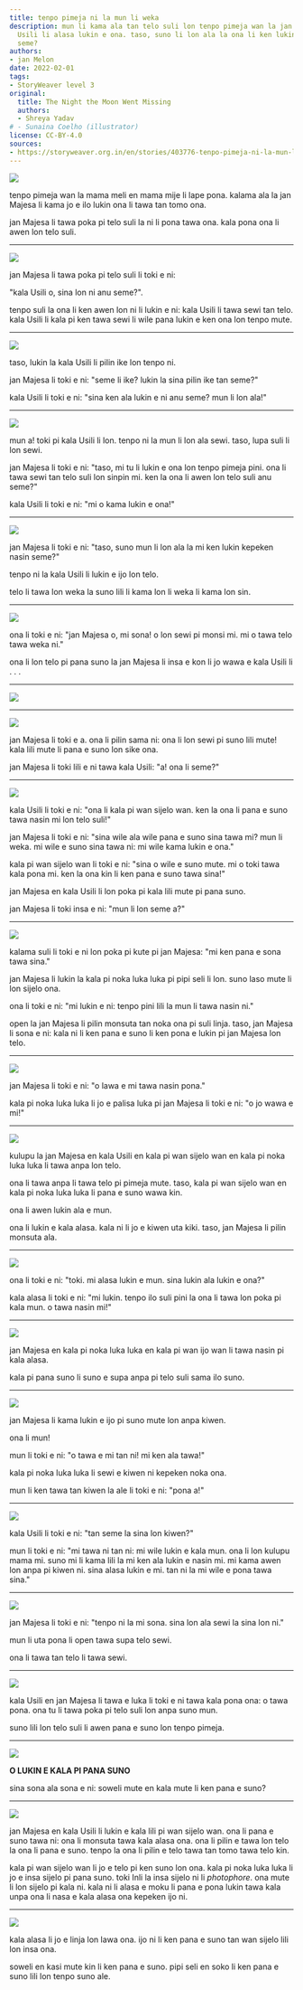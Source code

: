```yaml
---
title: tenpo pimeja ni la mun li weka
description: mun li kama ala tan telo suli lon tenpo pimeja wan la jan Majesa en kala
  Usili li alasa lukin e ona. taso, suno li lon ala la ona li ken lukin kepeken nasin
  seme?
authors:
- jan Melon
date: 2022-02-01
tags:
- StoryWeaver level 3
original:
  title: The Night the Moon Went Missing
  authors:
  - Shreya Yadav
# - Sunaina Coelho (illustrator)
license: CC-BY-4.0
sources:
- https://storyweaver.org.in/en/stories/403776-tenpo-pimeja-ni-la-mun-li-weka
---
```


![](https://storage.googleapis.com/static.storyweaver.org.in/illustration_crops/71935/size7/9037a19eec6eecb03f8e64b53cefe861.jpg)

tenpo pimeja wan la mama meli en mama mije li lape pona. kalama ala la jan Majesa li kama jo e ilo lukin ona li tawa tan tomo ona.

jan Majesa li tawa poka pi telo suli la ni li pona tawa ona. kala pona ona li awen lon telo suli.

---

![](https://storage.googleapis.com/static.storyweaver.org.in/illustration_crops/71936/size7/c12aafc099b45b2989f1fb1054bedc67.jpg)

jan Majesa li tawa poka pi telo suli li toki e ni:

"kala Usili o, sina lon ni anu seme?".

tenpo suli la ona li ken awen lon ni li lukin e ni: kala Usili li tawa sewi tan telo. kala Usili li kala pi ken tawa sewi li wile pana lukin e ken ona lon tenpo mute.

---

![](https://storage.googleapis.com/static.storyweaver.org.in/illustration_crops/71937/size7/7814598475515f963a672a13f620502c.jpg)

taso, lukin la kala Usili li pilin ike lon tenpo ni.

jan Majesa li toki e ni: "seme li ike? lukin la sina pilin ike tan seme?"

kala Usili li toki e ni: "sina ken ala lukin e ni anu seme? mun li lon ala!"

---

![](https://storage.googleapis.com/static.storyweaver.org.in/illustration_crops/71938/size7/33fdbbe6d9f6bc9b4a8e03da284dcf94.jpg)

mun a! toki pi kala Usili li lon. tenpo ni la mun li lon ala sewi. taso, lupa suli li lon sewi.

jan Majesa li toki e ni: "taso, mi tu li lukin e ona lon tenpo pimeja pini. ona li tawa sewi tan telo suli lon sinpin mi. ken la ona li awen lon telo suli anu seme?"

kala Usili li toki e ni: "mi o kama lukin e ona!"

---

![](https://storage.googleapis.com/static.storyweaver.org.in/illustration_crops/71939/size7/862e583a32b3840fb4977c17ee68bd51.jpg)

jan Majesa li toki e ni: "taso, suno mun li lon ala la mi ken lukin kepeken nasin seme?"

tenpo ni la kala Usili li lukin e ijo lon telo.

telo li tawa lon weka la suno lili li kama lon li weka li kama lon sin.

---

![](https://storage.googleapis.com/static.storyweaver.org.in/illustration_crops/72655/size7/b5af95a60269704c2d5566f07924e0f2.jpg)

ona li toki e ni: "jan Majesa o, mi sona! o lon sewi pi monsi mi. mi o tawa telo tawa weka ni."

ona li lon telo pi pana suno la jan Majesa li insa e kon li jo wawa e kala Usili li . . .

---

![](https://storage.googleapis.com/static.storyweaver.org.in/illustration_crops/71941/size7/81276c7c60d15330bebd139f68bce562.jpg)

---

![](https://storage.googleapis.com/static.storyweaver.org.in/illustration_crops/72562/size7/c8251f016791501b80fc4f3d74f7fae6.jpg)

jan Majesa li toki e a. ona li pilin sama ni: ona li lon sewi pi suno lili mute! kala lili mute li pana e suno lon sike ona.

jan Majesa li toki lili e ni tawa kala Usili: "a! ona li seme?"

---

![](https://storage.googleapis.com/static.storyweaver.org.in/illustration_crops/72561/size7/b271d6a9cbf2bc4bec395478ab5cc635.jpg)

kala Usili li toki e ni: "ona li kala pi wan sijelo wan. ken la ona li pana e suno tawa nasin mi lon telo suli!"

jan Majesa li toki e ni: "sina wile ala wile pana e suno sina tawa mi? mun li weka. mi wile e suno sina tawa ni: mi wile kama lukin e ona."

kala pi wan sijelo wan li toki e ni: "sina o wile e suno mute. mi o toki tawa kala pona mi. ken la ona kin li ken pana e suno tawa sina!"

jan Majesa en kala Usili li lon poka pi kala lili mute pi pana suno.

jan Majesa li toki insa e ni: "mun li lon seme a?"

---

![](https://storage.googleapis.com/static.storyweaver.org.in/illustration_crops/71944/size7/6707bfb2af83b06e7ad8541b21ee5cce.jpg)

kalama suli li toki e ni lon poka pi kute pi jan Majesa: "mi ken pana e sona tawa sina."

jan Majesa li lukin la kala pi noka luka luka pi pipi seli li lon. suno laso mute li lon sijelo ona.

ona li toki e ni: "mi lukin e ni: tenpo pini lili la mun li tawa nasin ni."

open la jan Majesa li pilin monsuta tan noka ona pi suli linja. taso, jan Majesa li sona e ni: kala ni li ken pana e suno li ken pona e lukin pi jan Majesa lon telo.

---

![](https://storage.googleapis.com/static.storyweaver.org.in/illustration_crops/71953/size7/da3ffb478cc9827fe00dcdb3e024dc0d.jpg)

jan Majesa li toki e ni: "o lawa e mi tawa nasin pona."

kala pi noka luka luka li jo e palisa luka pi jan Majesa li toki e ni: "o jo wawa e mi!"

---

![](https://storage.googleapis.com/static.storyweaver.org.in/illustration_crops/72566/size7/b06a658ac98d55be1fe2ed3b665178f9.jpg)

kulupu la jan Majesa en kala Usili en kala pi wan sijelo wan en kala pi noka luka luka li tawa anpa lon telo.

ona li tawa anpa li tawa telo pi pimeja mute. taso, kala pi wan sijelo wan en kala pi noka luka luka li pana e suno wawa kin.

ona li awen lukin ala e mun.

ona li lukin e kala alasa. kala ni li jo e kiwen uta kiki. taso, jan Majesa li pilin monsuta ala.

---

![](https://storage.googleapis.com/static.storyweaver.org.in/illustration_crops/72563/size7/d4e7914a09e43986a39998b21ff69906.jpg)

ona li toki e ni: "toki. mi alasa lukin e mun. sina lukin ala lukin e ona?"

kala alasa li toki e ni: "mi lukin. tenpo ilo suli pini la ona li tawa lon poka pi kala mun. o tawa nasin mi!"

---

![](https://storage.googleapis.com/static.storyweaver.org.in/illustration_crops/71948/size7/4024123c7fe0f4c4e83b59e22ede5bb8.jpg)

jan Majesa en kala pi noka luka luka en kala pi wan ijo wan li tawa nasin pi kala alasa.

kala pi pana suno li suno e supa anpa pi telo suli sama ilo suno.

---

![](https://storage.googleapis.com/static.storyweaver.org.in/illustration_crops/71949/size7/15c24a795a2de26113b051a1ca2a50f4.jpg)

jan Majesa li kama lukin e ijo pi suno mute lon anpa kiwen.

ona li mun!

mun li toki e ni: "o tawa e mi tan ni! mi ken ala tawa!"

kala pi noka luka luka li sewi e kiwen ni kepeken noka ona.

mun li ken tawa tan kiwen la ale li toki e ni: "pona a!"

---

![](https://storage.googleapis.com/static.storyweaver.org.in/illustration_crops/72545/size7/aad510a22b8857ab5ff95618f033afb9.jpg)

kala Usili li toki e ni: "tan seme la sina lon kiwen?"

mun li toki e ni: "mi tawa ni tan ni: mi wile lukin e kala mun. ona li lon kulupu mama mi. suno mi li kama lili la mi ken ala lukin e nasin mi. mi kama awen lon anpa pi kiwen ni. sina alasa lukin e mi. tan ni la mi wile e pona tawa sina."

---

![](https://storage.googleapis.com/static.storyweaver.org.in/illustration_crops/72550/size7/e150cd80ca024cd0d25e540b690a36d8.jpg)

jan Majesa li toki e ni: "tenpo ni la mi sona. sina lon ala sewi la sina lon ni."

mun li uta pona li open tawa supa telo sewi.

ona li tawa tan telo li tawa sewi.

---

![](https://storage.googleapis.com/static.storyweaver.org.in/illustration_crops/71952/size7/57cef873839a856faef8c145f460b05e.jpg)

kala Usili en jan Majesa li tawa e luka li toki e ni tawa kala pona ona: o tawa pona. ona tu li tawa poka pi telo suli lon anpa suno mun.

suno lili lon telo suli li awen pana e suno lon tenpo pimeja.

---

![](https://storage.googleapis.com/static.storyweaver.org.in/illustration_crops/72552/size7/23a3997d9059945c30fcfa7e1dc78738.jpg)

**O LUKIN E KALA PI PANA SUNO**

sina sona ala sona e ni: soweli mute en kala mute li ken pana e suno?

---

![](https://storage.googleapis.com/static.storyweaver.org.in/illustration_crops/72548/size7/392074673a153c6978e69b8e544d3437.jpg)

jan Majesa en kala Usili li lukin e kala lili pi wan sijelo wan. ona li pana e suno tawa ni: ona li monsuta tawa kala alasa ona. ona li pilin e tawa lon telo la ona li pana e suno. tenpo la ona li pilin e telo tawa tan tomo tawa telo kin.

kala pi wan sijelo wan li jo e telo pi ken suno lon ona. kala pi noka luka luka li jo e insa sijelo pi pana suno. toki Inli la insa sijelo ni li *photophore*. ona mute li lon sijelo pi kala ni. kala ni li alasa e moku li pana e pona lukin tawa kala unpa ona li nasa e kala alasa ona kepeken ijo ni.

---

![](https://storage.googleapis.com/static.storyweaver.org.in/illustration_crops/72549/size7/68092b2d40495ca7cb542cb443ba24dd.jpg)

kala alasa li jo e linja lon lawa ona. ijo ni li ken pana e suno tan wan sijelo lili lon insa ona.

soweli en kasi mute kin li ken pana e suno. pipi seli en soko li ken pana e suno lili lon tenpo suno ale.
